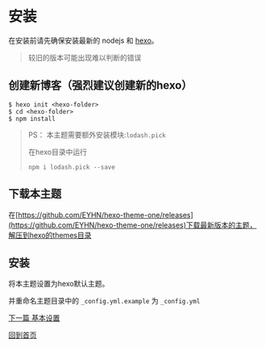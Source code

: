 # 安装

在安装前请先确保安装最新的 nodejs 和 [hexo](https://hexo.io/)。

> 较旧的版本可能出现难以判断的错误

## 创建新博客（强烈建议创建新的hexo）

```
$ hexo init <hexo-folder>
$ cd <hexo-folder>
$ npm install
```

> PS： 本主题需要额外安装模块:`lodash.pick`
> 
> 在hexo目录中运行
> ```
> npm i lodash.pick --save
> ```

## 下载本主题

在[https://github.com/EYHN/hexo-theme-one/releases](https://github.com/EYHN/hexo-theme-one/releases)下载最新版本的主题，解压到hexo的themes目录

## 安装

将本主题设置为hexo默认主题。

并重命名主题目录中的 `_config.yml.example` 为 `_config.yml`

[下一篇 基本设置](./setting.md)

[回到首页](./README.md)